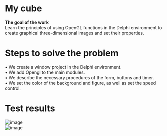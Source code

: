# My cube<br>
<strong>The goal of the work</strong><br>
Learn the principles of using OpenGL functions in the Delphi environment to create graphical three-dimensional images and set their properties.
# Steps to solve the problem<br>
• We create a window project in the Delphi environment.<br>
• We add Opengl to the main modules.<br>
• We describe the necessary procedures of the form, buttons and timer.<br>
• We set the color of the background and figure, as well as set the speed control.<br>
# Test results<br>
![image](https://user-images.githubusercontent.com/70052763/178111069-bdb00e58-f526-4ee6-bab8-6e173e008107.png)<br>
![image](https://user-images.githubusercontent.com/70052763/178111073-938345b0-9a89-4f4b-8f23-cd17854a1eb5.png)<br>

